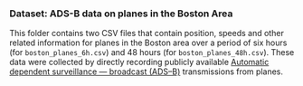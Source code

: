 ### Dataset: ADS-B data on planes in the Boston Area

This folder contains two CSV files that contain position, speeds and other
related information for planes in the Boston area over a period of six hours
(for ``boston_planes_6h.csv``) and 48 hours (for ``boston_planes_48h.csv``).
These data were collected by directly recording publicly available [Automatic
dependent surveillance — broadcast
(ADS–B)](https://en.wikipedia.org/wiki/Automatic_dependent_surveillance_%E2%80%93_broadcast)
transmissions from planes.
